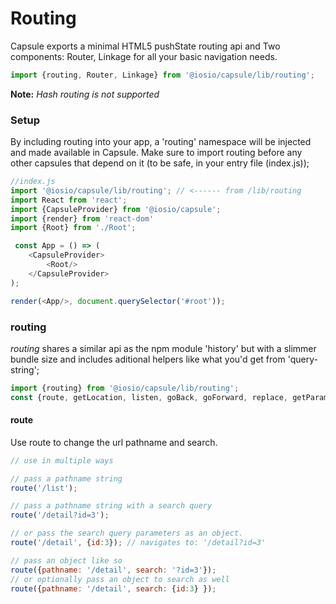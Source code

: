 # Routing
Capsule exports a minimal HTML5 pushState routing api and Two components: Router, Linkage for all your basic navigation needs.
```js
import {routing, Router, Linkage} from '@iosio/capsule/lib/routing';
```
**Note:** *Hash routing is not supported*

### Setup
By including routing into your app, a 'routing' namespace will be injected and made available in Capsule. Make sure to import routing before any other capsules that depend on it (to be safe, in your entry file (index.js));

```js
//index.js
import '@iosio/capsule/lib/routing'; // <------ from /lib/routing
import React from 'react';
import {CapsuleProvider} from '@iosio/capsule';
import {render} from 'react-dom'
import {Root} from './Root';

 const App = () => (
    <CapsuleProvider>
        <Root/>
    </CapsuleProvider>
);

render(<App/>, document.querySelector('#root'));

```

### routing
*routing* shares a similar api as the npm module 'history' but with a slimmer bundle size and includes aditional helpers like what you'd get from 'query-string';
```js
import {routing} from '@iosio/capsule/lib/routing';
const {route, getLocation, listen, goBack, goForward, replace, getParams} = routing;
```

#### route
Use route to change the url pathname and search. 
```js
// use in multiple ways

// pass a pathname string
route('/list'); 

// pass a pathname string with a search query
route('/detail?id=3');  

// or pass the search query parameters as an object.
route('/detail', {id:3}); // navigates to: '/detail?id=3'

// pass an object like so
route({pathname: '/detail', search: '?id=3'});
// or optionally pass an object to search as well
route({pathname: '/detail', search: {id:3} });
```
